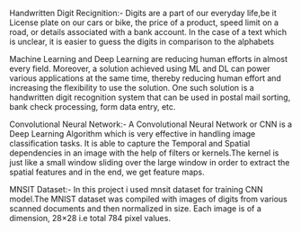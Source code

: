 Handwritten Digit Recignition:-
Digits are a part of our everyday life,be it License plate on our cars or bike, the price of a product, speed limit on a road, or details associated with a bank account. In the case of a text which is unclear, it is easier to guess the digits in comparison to the alphabets

Machine Learning and Deep Learning are reducing human efforts in almost every field. Moreover, a solution achieved using ML and DL can power various applications at the same time, thereby reducing human effort and increasing the flexibility to use the solution. One such solution is a handwritten digit recognition system that can be used in postal mail sorting, bank check processing, form data entry, etc.

Convolutional Neural Network:-
A Convolutional Neural Network or CNN is a Deep Learning Algorithm which is very effective in handling image classification tasks. It is able to capture the Temporal and Spatial dependencies in an image with the help of filters or kernels.The kernel is just like a small window sliding over the large window in order to extract the spatial features and in the end, we get feature maps.

MNSIT Dataset:-
In this project i used mnsit dataset for training CNN model.The MNIST dataset was compiled with images of digits from various scanned documents and then normalized in size. Each image is of a dimension, 28×28 i.e total 784 pixel values.
